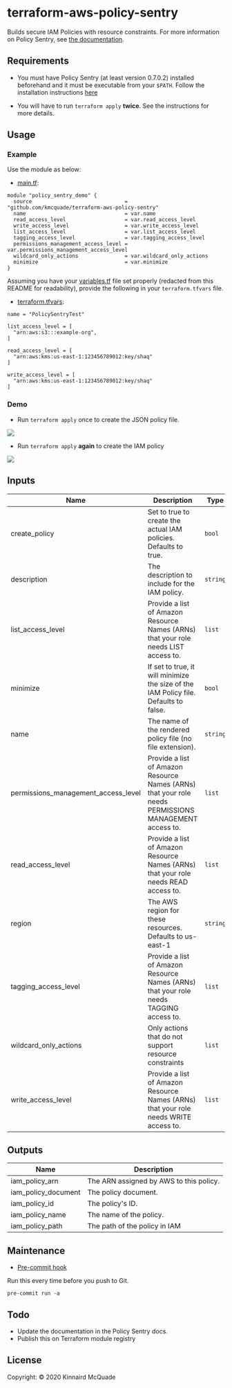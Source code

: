 # terraform-aws-policy-sentry

Builds secure IAM Policies with resource constraints. For more information on Policy Sentry, see [the documentation](https://policy-sentry.readthedocs.io/en/latest/).

## Requirements

* You must have Policy Sentry (at least version 0.7.0.2) installed beforehand and it must be executable from your `$PATH`. Follow the installation instructions [here](https://policy-sentry.readthedocs.io/en/latest/user-guide/installation.html)

* You will have to run `terraform apply` **twice**. See the instructions for more details.

## Usage

### Example

Use the module as below:

* [main.tf](./examples/demo/main.tf):

```hcl
module "policy_sentry_demo" {
  source                              = "github.com/kmcquade/terraform-aws-policy-sentry"
  name                                = var.name
  read_access_level                   = var.read_access_level
  write_access_level                  = var.write_access_level
  list_access_level                   = var.list_access_level
  tagging_access_level                = var.tagging_access_level
  permissions_management_access_level = var.permissions_management_access_level
  wildcard_only_actions               = var.wildcard_only_actions
  minimize                            = var.minimize
}
```

Assuming you have your [variables.tf](./examples/demo/variables.tf) file set properly (redacted from this README for readability), provide the following in your `terraform.tfvars` file.

* [terraform.tfvars](./examples/demo/terraform.tfvars):

```hcl
name = "PolicySentryTest"

list_access_level = [
  "arn:aws:s3:::example-org",
]

read_access_level = [
  "arn:aws:kms:us-east-1:123456789012:key/shaq"
]

write_access_level = [
  "arn:aws:kms:us-east-1:123456789012:key/shaq"
]
```

### Demo

* Run `terraform apply` once to create the JSON policy file.

![](https://i.imgur.com/dn80hE0.gif)

* Run `terraform apply` **again** to create the IAM policy

![](https://i.imgur.com/ndIXTQb.gif)

<!-- BEGINNING OF PRE-COMMIT-TERRAFORM DOCS HOOK -->

## Inputs

| Name | Description | Type | Default | Required |
|------|-------------|------|---------|:-----:|
| create\_policy | Set to true to create the actual IAM policies. Defaults to true. | `bool` | `true` | no |
| description | The description to include for the IAM policy. | `string` | `"Generated by Policy Sentry"` | no |
| list\_access\_level | Provide a list of Amazon Resource Names (ARNs) that your role needs LIST access to. | `list` | <pre>[<br>  ""<br>]</pre> | no |
| minimize | If set to true, it will minimize the size of the IAM Policy file. Defaults to false. | `bool` | `false` | no |
| name | The name of the rendered policy file (no file extension). | `string` | n/a | yes |
| permissions\_management\_access\_level | Provide a list of Amazon Resource Names (ARNs) that your role needs PERMISSIONS MANAGEMENT access to. | `list` | <pre>[<br>  ""<br>]</pre> | no |
| read\_access\_level | Provide a list of Amazon Resource Names (ARNs) that your role needs READ access to. | `list` | <pre>[<br>  ""<br>]</pre> | no |
| region | The AWS region for these resources. Defaults to us-east-1 | `string` | `"us-east-1"` | no |
| tagging\_access\_level | Provide a list of Amazon Resource Names (ARNs) that your role needs TAGGING access to. | `list` | <pre>[<br>  ""<br>]</pre> | no |
| wildcard\_only\_actions | Only actions that do not support resource constraints | `list` | <pre>[<br>  ""<br>]</pre> | no |
| write\_access\_level | Provide a list of Amazon Resource Names (ARNs) that your role needs WRITE access to. | `list` | <pre>[<br>  ""<br>]</pre> | no |

## Outputs

| Name | Description |
|------|-------------|
| iam\_policy\_arn | The ARN assigned by AWS to this policy. |
| iam\_policy\_document | The policy document. |
| iam\_policy\_id | The policy's ID. |
| iam\_policy\_name | The name of the policy. |
| iam\_policy\_path | The path of the policy in IAM |

<!-- END OF PRE-COMMIT-TERRAFORM DOCS HOOK -->

## Maintenance

* [Pre-commit hook](https://github.com/antonbabenko/pre-commit-terraform#4-run)

Run this every time before you push to Git.

```
pre-commit run -a
```


## Todo
* Update the documentation in the Policy Sentry docs.
* Publish this on Terraform module registry

## License

Copyright: &copy; 2020 Kinnaird McQuade